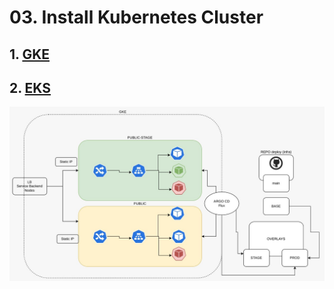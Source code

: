 
# 03. Install Kubernetes Cluster <!-- omit in toc -->

## 1. [GKE](./GKE.md)
## 2. [EKS](./EKS.md)


![Cluster](./assets/img/cluster.jpeg)
